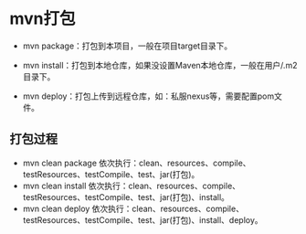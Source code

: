 # mvn打包

- mvn package：打包到本项目，一般在项目target目录下。 

- mvn install：打包到本地仓库，如果没设置Maven本地仓库，一般在用户/.m2目录下。 

- mvn deploy：打包上传到远程仓库，如：私服nexus等，需要配置pom文件。 

## 打包过程 

- mvn clean package 依次执行：clean、resources、compile、testResources、testCompile、test、jar(打包)。 
- mvn clean install 依次执行：clean、resources、compile、testResources、testCompile、test、jar(打包)、install。 
- mvn clean deploy 依次执行：clean、resources、compile、testResources、testCompile、test、jar(打包)、install、deploy。